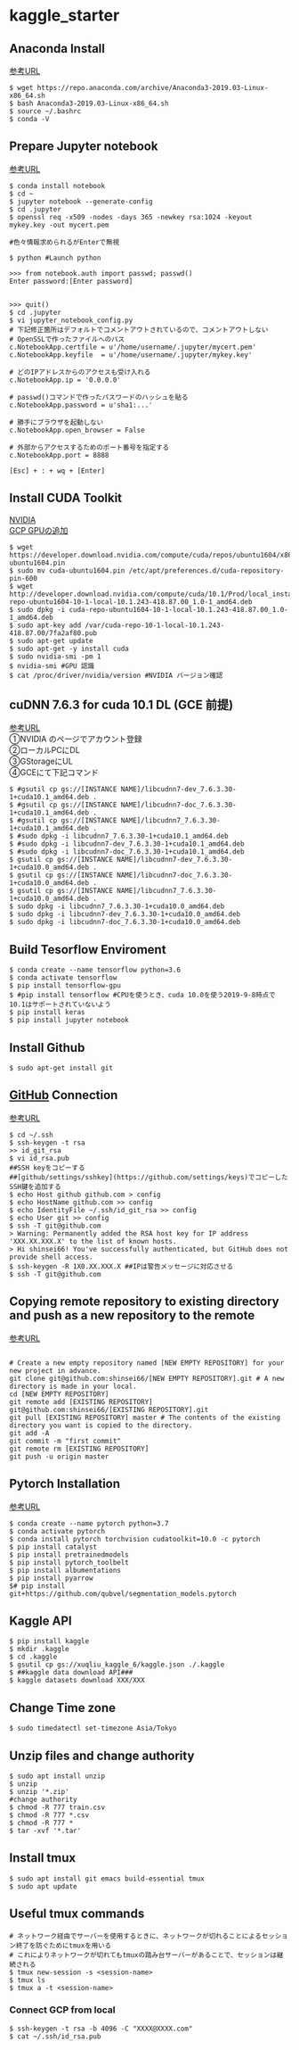 # kaggle_starter

## Anaconda Install 

[参考URL](https://www.virment.com/setup-anaconda-python-jupyter-ubuntu/)

```
$ wget https://repo.anaconda.com/archive/Anaconda3-2019.03-Linux-x86_64.sh
$ bash Anaconda3-2019.03-Linux-x86_64.sh
$ source ~/.bashrc
$ conda -V
```

## Prepare Jupyter notebook

[参考URL](https://qiita.com/tk_01/items/307716a680460f8dbe17)
```
$ conda install notebook
$ cd ~
$ jupyter notebook --generate-config
$ cd .jupyter
$ openssl req -x509 -nodes -days 365 -newkey rsa:1024 -keyout mykey.key -out mycert.pem

#色々情報求められるがEnterで無視

$ python #Launch python

>>> from notebook.auth import passwd; passwd()
Enter password:[Enter password]


>>> quit()
$ cd .jupyter
$ vi jupyter_notebook_config.py
# 下記修正箇所はデフォルトでコメントアウトされているので、コメントアウトしない
# OpenSSLで作ったファイルへのパス
c.NotebookApp.certfile = u'/home/username/.jupyter/mycert.pem'
c.NotebookApp.keyfile  = u'/home/username/.jupyter/mykey.key'

# どのIPアドレスからのアクセスも受け入れる
c.NotebookApp.ip = '0.0.0.0'

# passwd()コマンドで作ったパスワードのハッシュを貼る
c.NotebookApp.password = u'sha1:...'

# 勝手にブラウザを起動しない
c.NotebookApp.open_browser = False

# 外部からアクセスするためのポート番号を指定する
c.NotebookApp.port = 8888

[Esc] + : + wq + [Enter]

```


## Install CUDA Toolkit

[NVIDIA](https://developer.nvidia.com/cuda-downloads?target_os=Linux&target_arch=x86_64&target_distro=Ubuntu&target_version=1604&target_type=deblocal)  
[GCP GPUの追加](https://cloud.google.com/compute/docs/gpus/add-gpus?hl=ja)

```
$ wget https://developer.download.nvidia.com/compute/cuda/repos/ubuntu1604/x86_64/cuda-ubuntu1604.pin
$ sudo mv cuda-ubuntu1604.pin /etc/apt/preferences.d/cuda-repository-pin-600
$ wget http://developer.download.nvidia.com/compute/cuda/10.1/Prod/local_installers/cuda-repo-ubuntu1604-10-1-local-10.1.243-418.87.00_1.0-1_amd64.deb
$ sudo dpkg -i cuda-repo-ubuntu1604-10-1-local-10.1.243-418.87.00_1.0-1_amd64.deb
$ sudo apt-key add /var/cuda-repo-10-1-local-10.1.243-418.87.00/7fa2af80.pub
$ sudo apt-get update
$ sudo apt-get -y install cuda
$ sudo nvidia-smi -pm 1
$ nvidia-smi #GPU 認識
$ cat /proc/driver/nvidia/version #NVIDIA バージョン確認
```

## cuDNN 7.6.3 for cuda 10.1 DL (GCE 前提)
[参考URL](https://tech.zeals.co.jp/entry/2019/01/08/094054#cuDNN70%E3%81%AE%E3%82%A4%E3%83%B3%E3%82%B9%E3%83%88%E3%83%BC%E3%83%AB)  
①NVIDIA のページでアカウント登録  
②ローカルPCにDL  
③GStorageにUL  
④GCEにて下記コマンド  
```
$ #gsutil cp gs://[INSTANCE NAME]/libcudnn7-dev_7.6.3.30-1+cuda10.1_amd64.deb .
$ #gsutil cp gs://[INSTANCE NAME]/libcudnn7-doc_7.6.3.30-1+cuda10.1_amd64.deb .
$ #gsutil cp gs://[INSTANCE NAME]/libcudnn7_7.6.3.30-1+cuda10.1_amd64.deb .
$ #sudo dpkg -i libcudnn7_7.6.3.30-1+cuda10.1_amd64.deb
$ #sudo dpkg -i libcudnn7-dev_7.6.3.30-1+cuda10.1_amd64.deb
$ #sudo dpkg -i libcudnn7-doc_7.6.3.30-1+cuda10.1_amd64.deb
$ gsutil cp gs://[INSTANCE NAME]/libcudnn7-dev_7.6.3.30-1+cuda10.0_amd64.deb .
$ gsutil cp gs://[INSTANCE NAME]/libcudnn7-doc_7.6.3.30-1+cuda10.0_amd64.deb .
$ gsutil cp gs://[INSTANCE NAME]/libcudnn7_7.6.3.30-1+cuda10.0_amd64.deb .
$ sudo dpkg -i libcudnn7_7.6.3.30-1+cuda10.0_amd64.deb
$ sudo dpkg -i libcudnn7-dev_7.6.3.30-1+cuda10.0_amd64.deb
$ sudo dpkg -i libcudnn7-doc_7.6.3.30-1+cuda10.0_amd64.deb

```

## Build Tesorflow Enviroment
```
$ conda create --name tensorflow python=3.6
$ conda activate tensorflow
$ pip install tensorflow-gpu
$ #pip install tensorflow #CPUを使うとき、cuda 10.0を使う2019-9-8時点で10.1はサポートされていないよう
$ pip install keras
$ pip install jupyter notebook
```


## Install Github
```
$ sudo apt-get install git

```


## [GitHub](https://github.com/shinsei66) Connection
[参考URL](https://qiita.com/shizuma/items/2b2f873a0034839e47ce)
```
$ cd ~/.ssh
$ ssh-keygen -t rsa
>> id_git_rsa
$ vi id_rsa.pub
##SSH keyをコピーする
##[github/settings/sshkey](https://github.com/settings/keys)でコピーしたSSH鍵を追加する
$ echo Host github github.com > config
$ echo HostName github.com >> config
$ echo IdentityFile ~/.ssh/id_git_rsa >> config
$ echo User git >> config
$ ssh -T git@github.com
> Warning: Permanently added the RSA host key for IP address 'XXX.XX.XXX.X' to the list of known hosts.
> Hi shinsei66! You've successfully authenticated, but GitHub does not provide shell access.
$ ssh-keygen -R 1X0.XX.XXX.X ##IPは警告メッセージに対応させる
$ ssh -T git@github.com
```


## Copying remote repository to existing directory and push as a new repository to the remote
[参考URL](https://qiita.com/takamicii/items/b0d1cc92fd172468fbf3)
```

# Create a new empty repository named [NEW EMPTY REPOSITORY] for your new project in advance.
git clone git@github.com:shinsei66/[NEW EMPTY REPOSITORY].git # A new directory is made in your local.
cd [NEW EMPTY REPOSITORY]
git remote add [EXISTING REPOSITORY] git@github.com:shinsei66/[EXISTING REPOSITORY].git
git pull [EXISTING REPOSITORY] master # The contents of the existing directory you want is copied to the directory.
git add -A
git commit -m "first commit"
git remote rm [EXISTING REPOSITORY]
git push -u origin master
```

## Pytorch Installation
[参考URL](https://pytorch.org/get-started/locally/)
```
$ conda create --name pytorch python=3.7
$ conda activate pytorch
$ conda install pytorch torchvision cudatoolkit=10.0 -c pytorch
$ pip install catalyst
$ pip install pretrainedmodels
$ pip install pytorch_toolbelt
$ pip install albumentations
$ pip install pyarrow
$# pip install git+https://github.com/qubvel/segmentation_models.pytorch
```

## Kaggle API
```
$ pip install kaggle
$ mkdir .kaggle
$ cd .kaggle
$ gsutil cp gs://xuqliu_kaggle_6/kaggle.json ./.kaggle
$ ##kaggle data download API###
$ kaggle datasets download XXX/XXX
```

## Change Time zone
```
$ sudo timedatectl set-timezone Asia/Tokyo
```

## Unzip files and change authority

```
$ sudo apt install unzip
$ unzip
$ unzip '*.zip'
#change authority
$ chmod -R 777 train.csv
$ chmod -R 777 *.csv
$ chmod -R 777 *
$ tar -xvf '*.tar'
```

## Install tmux
```
$ sudo apt install git emacs build-essential tmux
$ sudo apt update
```

## Useful tmux commands

```
# ネットワーク経由でサーバーを使用するときに、ネットワークが切れることによるセッション終了を防ぐためにtmuxを用いる
# これによりネットワークが切れてもtmuxの踏み台サーバーがあることで、セッションは継続される
$ tmux new-session -s <session-name>
$ tmux ls
$ tmux a -t <session-name>
```

### Connect GCP from local

```
$ ssh-keygen -t rsa -b 4096 -C "XXXX@XXXX.com"
$ cat ~/.ssh/id_rsa.pub
```
